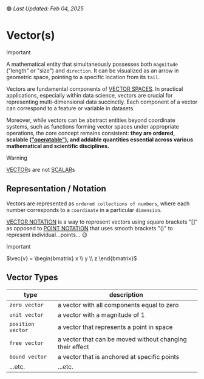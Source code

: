 🟢 _Last Updated: Feb 04, 2025_
# Vector(s)

> [!IMPORTANT]
>
> A mathematical entity that simultaneously possesses both `magnitude` ("length" or "size") and `direction`. It can be visualized as an arrow in geometric space, pointing to a specific location from its `tail`. 

Vectors are fundamental components of [VECTOR SPACES](./vector-spaces/vector-space.md). In practical applications, especially within data science, vectors are crucial for representing multi-dimensional data succinctly. Each component of a vector can correspond to a feature or variable in datasets.

Moreover, while vectors can be abstract entities beyond coordinate systems, such as functions forming vector spaces
under appropriate operations, the core concept remains consistent: **they are ordered, scalable (["operatable"](./operations.md)), and addable quantities
essential across various mathematical and scientific disciplines.**

> [!WARNING]
>
> [VECTOR](./vector.md)s are not [SCALAR](./../scalar.md)s

## Representation / Notation

Vectors are represented as `ordered collections of numbers`, where each number corresponds to a `coordinate` in a particular `dimension`. 

[VECTOR NOTATION](./notation.md) is a way to represent vectors using square brackets "[]" as opposed to [POINT NOTATION](./notation.md) that uses smooth brackets "()" to represent individual...points... 😉

> [!IMPORTANT]
>
> $\vec{v} = \begin{bmatrix} x \\ y \\ z \end{bmatrix}$

## Vector Types

| type                  | description |
| ---                   | --- |
| `zero vector`         | a vector with all components equal to zero |
| `unit vector`         | a vector with a magnitude of 1 |
| `position vector`     | a vector that represents a point in space |
| `free vector`         | a vector that can be moved without changing their effect |
| `bound vector`        | a vector that is anchored at specific points |
| ...etc. | ...etc.     |
